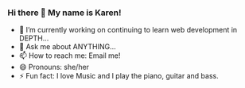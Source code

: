 ### Hi there 👋 My name is Karen!

- 🔭 I’m currently working on continuing to learn web development in DEPTH...
- 💬 Ask me about ANYTHING...
- 📫 How to reach me: Email me!
- 😄 Pronouns: she/her
- ⚡ Fun fact: I love Music and I play the piano, guitar and bass.

<!--
**KarenHarley/KarenHarley** is a ✨ _special_ ✨ repository because its `README.md` (this file) appears on your GitHub profile.

Here are some ideas to get you started:

- 🔭 I’m currently working on ...
- 🌱 I’m currently learning ...
- 👯 I’m looking to collaborate on ...
- 🤔 I’m looking for help with ...
- 💬 Ask me about ...
- 📫 How to reach me: ...
- 😄 Pronouns: ...
- ⚡ Fun fact: ...
-->
